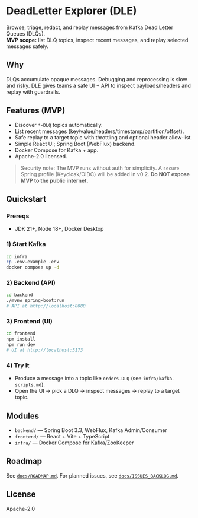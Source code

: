 # DeadLetter Explorer (DLE)

Browse, triage, redact, and replay messages from Kafka Dead Letter Queues (DLQs).  
**MVP scope:** list DLQ topics, inspect recent messages, and replay selected messages safely.

## Why
DLQs accumulate opaque messages. Debugging and reprocessing is slow and risky. DLE gives teams a safe UI + API to inspect payloads/headers and replay with guardrails.

## Features (MVP)
- Discover `*-DLQ` topics automatically.
- List recent messages (key/value/headers/timestamp/partition/offset).
- Safe replay to a target topic with throttling and optional header allow‑list.
- Simple React UI; Spring Boot (WebFlux) backend.
- Docker Compose for Kafka + app.
- Apache-2.0 licensed.

> Security note: The MVP runs without auth for simplicity. A `secure` Spring profile (Keycloak/OIDC) will be added in v0.2. **Do NOT expose MVP to the public internet.**

## Quickstart

### Prereqs
- JDK 21+, Node 18+, Docker Desktop

### 1) Start Kafka
```bash
cd infra
cp .env.example .env
docker compose up -d
```

### 2) Backend (API)
```bash
cd backend
./mvnw spring-boot:run
# API at http://localhost:8080
```

### 3) Frontend (UI)
```bash
cd frontend
npm install
npm run dev
# UI at http://localhost:5173
```

### 4) Try it
- Produce a message into a topic like `orders-DLQ` (see `infra/kafka-scripts.md`).
- Open the UI → pick a DLQ → inspect messages → replay to a target topic.

## Modules
- `backend/` — Spring Boot 3.3, WebFlux, Kafka Admin/Consumer
- `frontend/` — React + Vite + TypeScript
- `infra/` — Docker Compose for Kafka/ZooKeeper

## Roadmap
See [`docs/ROADMAP.md`](docs/ROADMAP.md). For planned issues, see [`docs/ISSUES_BACKLOG.md`](docs/ISSUES_BACKLOG.md).

## License
Apache-2.0
